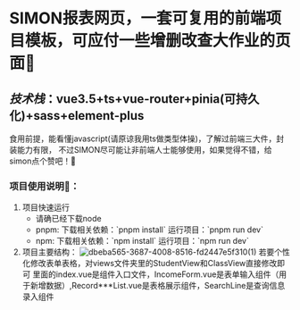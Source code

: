# **SIMON报表网页，一套可复用的前端项目模板，可应付一些增删改查大作业的页面📘**
## *技术栈*：vue3.5+ts+vue-router+pinia(可持久化)+sass+element-plus
食用前提，能看懂javascript(请原谅我用ts做类型体操)，了解过前端三大件，封装能力有限， 
不过SIMON尽可能让非前端人士能够使用，如果觉得不错，给simon点个赞吧！🌟
### 项目使用说明👀：
1. 项目快速运行
   * 请确已经下载node
   * pnpm: 下载相关依赖：\`pnpm install\` 运行项目：\`pnpm run dev\`
   * npm:  下载相关依赖：\`npm install\` 运行项目：\`npm run dev\`
2. 项目主要结构：
![dbeba565-3687-4008-8516-fd2447e5f310(1)](https://github.com/user-attachments/assets/33d906a5-bf66-49b4-bdf3-97fe66ecfc62)
若要个性化修改表单表格，对views文件夹里的StudentView和ClassView直接修改即可
里面的index.vue是组件入口文件，IncomeForm.vue是表单输入组件（用于新增数据）,Record***List.vue是表格展示组件，SearchLine是查询信息录入组件




